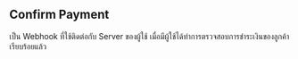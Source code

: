 ## Confirm Payment

เป็น Webhook ที่ใช้ติดต่อกับ Server ของผู้ใช้ เมื่อมีผู้ใช้ได้ทำการตรวจสอบการชำระเงินของลูกค้าเรียบร้อยแล้ว


